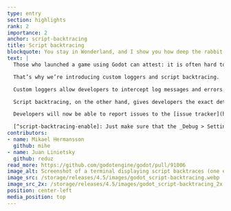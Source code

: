```yaml
---
type: entry
section: highlights
rank: 2
importance: 2
anchor: script-backtracing
title: Script backtracing
blockquote: You stay in Wonderland, and I show you how deep the rabbit hole goes
text: |
  Those who launched a game using Godot can attest: it is often hard to debug why an error occurs on users’ devices. Is it a problem caused by the developers’ code, or a bug from the engine itself?

  That’s why we’re introducing custom loggers and script backtracing.

  Custom loggers allow developers to intercept log messages and errors. That makes it possible to create a tool for reporting bugs within your game.

  Script backtracing, on the other hand, gives developers the exact details on where an issue happened in the code. Even in "Release" builds.[^script-backtracing-enable]

  Developers will now be able to report issues to the [issue tracker](https://github.com/godotengine/godot/issues) more accurately, making Godot more stable for them and their users.

  [^script-backtracing-enable]: Just make sure that the _Debug > Settings > GDScript > Always Track Call Stacks_ project setting is enabled.
contributors:
- name: Mikael Hermansson
  github: mihe
- name: Juan Linietsky
  github: reduz
read_more: https://github.com/godotengine/godot/pull/91006
image_alt: Screenshot of a terminal displaying script backtraces (one error, one warning).
image_src: /storage/releases/4.5/images/godot_script-backtracing.webp
image_src_2x: /storage/releases/4.5/images/godot_script-backtracing_2x.webp
position: center-left
media_position: top
---
```

